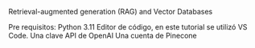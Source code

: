 Retrieval-augmented generation (RAG) and Vector Databases

Pre requisitos:
Python 3.11
Editor de código, en este tutorial se utilizó VS Code.
Una clave API de OpenAI
Una cuenta de Pinecone

